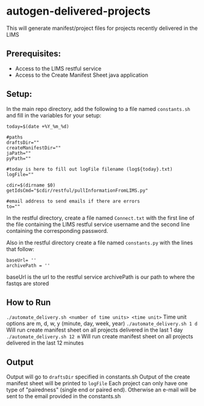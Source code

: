 # autogen-delivered-projects
This will generate manifest/project files for projects recently delivered in the LIMS

## Prerequisites:
- Access to the LIMS restful service
- Access to the Create Manifest Sheet java application

## Setup:
In the main repo directory, add the following to a file named `constants.sh` and fill in the variables for your setup: 
```
today=$(date +%Y_%m_%d)

#paths
draftsDir=""
createManifestDir=""
jaPath=""
pyPath=""

#today is here to fill out logFile filename (log${today}.txt)
logFile=""

cdir=$(dirname $0)
getIdsCmd="$cdir/restful/pullInformationFromLIMS.py"

#email address to send emails if there are errors
to=""
```

In the restful directory, create a file named `Connect.txt` with the first line of the file containing the LIMS restful service username and the second line containing the corresponding password. 

Also in the restful directory create a file named `constants.py` with the lines that follow:
```
baseUrl= ''
archivePath = ''
```
baseUrl is the url to the restful service
archivePath is our path to where the fastqs are stored

## How to Run
`./automate_delivery.sh <number of time units> <time unit>`
Time unit options are m, d, w, y (minute, day, week, year)
`./automate_delivery.sh 1 d`    Will run create manifest sheet on all projects delivered in the last 1 day
`./automate_delivery.sh 12 m`   Will run create manifest sheet on all projects delivered in the last 12 minutes

## Output
Output will go to `draftsDir` specified in constants.sh
Output of the create manifest sheet will be printed to `logFile`
Each project can only have one type of "pairedness" (single end or paired end). Otherwise an e-mail will be sent to the email provided in the constants.sh

